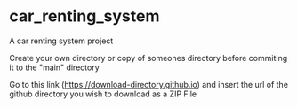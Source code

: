 # car_renting_system
A car renting system project

Create your own directory or copy of someones directory before commiting it to the "main" directory

Go to this link (https://download-directory.github.io) and insert the url of the github directory you wish to download as a ZIP File
